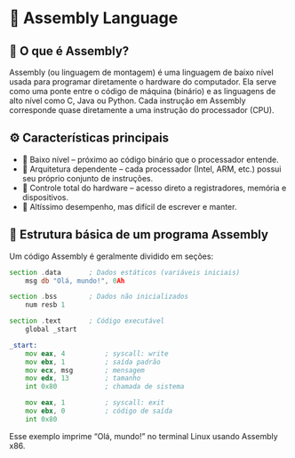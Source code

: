 # 🧠 Assembly Language

## 📘 O que é Assembly?

Assembly (ou linguagem de montagem) é uma linguagem de baixo nível usada para programar diretamente o hardware do computador. Ela serve como uma ponte entre o código de máquina (binário) e as linguagens de alto nível como C, Java ou Python.
Cada instrução em Assembly corresponde quase diretamente a uma instrução do processador (CPU).

## ⚙️ Características principais

* 🔹 Baixo nível – próximo ao código binário que o processador entende.
* 🔹 Arquitetura dependente – cada processador (Intel, ARM, etc.) possui seu próprio conjunto de instruções.
* 🔹 Controle total do hardware – acesso direto a registradores, memória e dispositivos.
* 🔹 Altíssimo desempenho, mas difícil de escrever e manter.

## 🧩 Estrutura básica de um programa Assembly

Um código Assembly é geralmente dividido em seções:

```asm
section .data       ; Dados estáticos (variáveis iniciais)
    msg db "Olá, mundo!", 0Ah

section .bss        ; Dados não inicializados
    num resb 1

section .text       ; Código executável
    global _start

_start:
    mov eax, 4          ; syscall: write
    mov ebx, 1          ; saída padrão
    mov ecx, msg        ; mensagem
    mov edx, 13         ; tamanho
    int 0x80            ; chamada de sistema

    mov eax, 1          ; syscall: exit
    mov ebx, 0          ; código de saída
    int 0x80

```

Esse exemplo imprime “Olá, mundo!” no terminal Linux usando Assembly x86.


